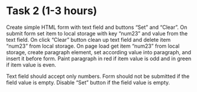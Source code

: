 # Task 2 (1-3 hours)

Create simple HTML form with text field and buttons “Set” and “Clear”. On submit form set item to local storage with key “num23” and value from the text field. On click “Clear” button clean up text field and delete item “num23” from local storage. On page load get item “num23” from local storage, create paragraph element, set according value into paragraph, and insert it before form. Paint paragraph in red if item value is odd and in green if item value is even.

Text field should accept only numbers.
Form should not be submitted if the field value is empty.
Disable “Set” button if the field value is empty.

